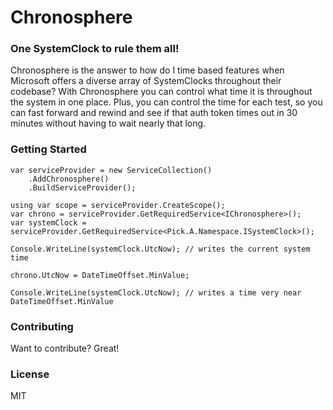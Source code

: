 # Chronosphere

### One SystemClock to rule them all!
Chronosphere is the answer to how do I time based features when Microsoft offers a diverse array of SystemClocks throughout their codebase? With Chronosphere you can control what time it is throughout the system in one place. Plus, you can control the time for each test, so you can fast forward and rewind and see if that auth token times out in 30 minutes without having to wait nearly that long.

### Getting Started
```
var serviceProvider = new ServiceCollection()
    .AddChronosphere()
    .BuildServiceProvider();
    
using var scope = serviceProvider.CreateScope();
var chrono = serviceProvider.GetRequiredService<IChronosphere>();
var systemClock = serviceProvider.GetRequiredService<Pick.A.Namespace.ISystemClock>();

Console.WriteLine(systemClock.UtcNow); // writes the current system time

chrono.UtcNow = DateTimeOffset.MinValue;

Console.WriteLine(systemClock.UtcNow); // writes a time very near DateTimeOffset.MinValue
```

### Contributing
Want to contribute? Great!

### License
MIT
